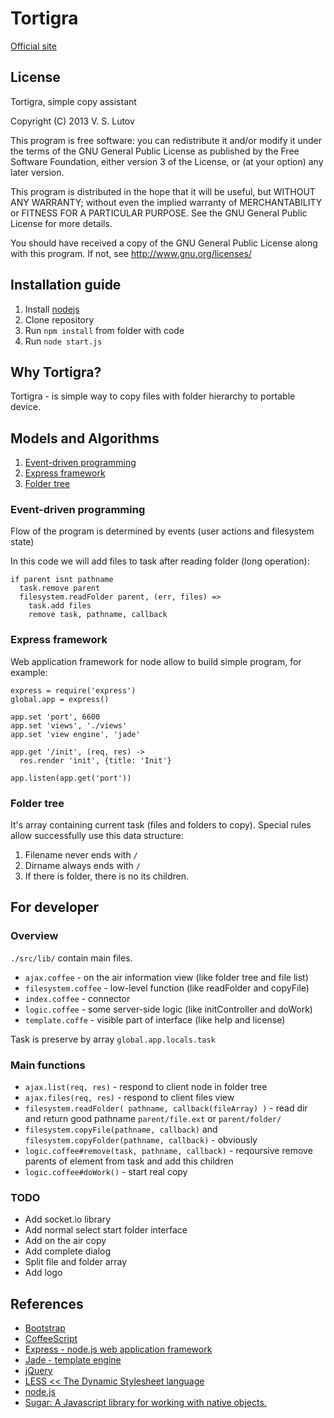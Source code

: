 # Tortigra #
[Official site](https://github.com/vslutov/tortigra)


## License ##
Tortigra, simple copy assistant

Copyright (C) 2013 V. S. Lutov

This program is free software: you can redistribute it and/or modify it under the terms of the GNU General Public License as published by the Free Software Foundation, either version 3 of the License, or (at your option) any later version.

This program is distributed in the hope that it will be useful, but WITHOUT ANY WARRANTY; without even the implied warranty of MERCHANTABILITY or FITNESS FOR A PARTICULAR PURPOSE. See the GNU General Public License for more details.

You should have received a copy of the GNU General Public License along with this program. If not, see http://www.gnu.org/licenses/


## Installation guide ##

1. Install [nodejs](http://nodejs.org/)
2. Clone repository
3. Run `npm install` from folder with code
4. Run `node start.js`


## Why Tortigra? ##

Tortigra - is simple way to copy files with folder hierarchy to portable device.


## Models and Algorithms ##

1. [Event-driven programming](http://en.wikipedia.org/wiki/Event-driven_programming)
2. [Express framework](http://expressjs.com/)
3. [Folder tree](http://en.wikipedia.org/wiki/Tree_structure)


### Event-driven programming ###

Flow of the program is determined by events (user actions and filesystem state)

In this code we will add files to task after reading folder (long operation):

    if parent isnt pathname
      task.remove parent
      filesystem.readFolder parent, (err, files) =>
        task.add files
        remove task, pathname, callback

### Express framework ###

Web application framework for node allow to build simple program, for example:

    express = require('express')
    global.app = express()

    app.set 'port', 6600
    app.set 'views', './views'
    app.set 'view engine', 'jade'

    app.get '/init', (req, res) ->
      res.render 'init', {title: 'Init'}

    app.listen(app.get('port'))

### Folder tree ###

It's array containing current task (files and folders to copy). Special rules allow successfully use this data structure:

1. Filename never ends with `/`
2. Dirname always ends with `/`
3. If there is folder, there is no its children.


## For developer ##

### Overview ###

`./src/lib/` contain main files.

- `ajax.coffee` - on the air information view (like folder tree and file list)
- `filesystem.coffee` - low-level function (like readFolder and copyFile)
- `index.coffee` - connector
- `logic.coffee` - some server-side logic (like initController and doWork)
- `template.coffe` - visible part of interface (like help and license)

Task is preserve by array `global.app.locals.task`

### Main functions ###

- `ajax.list(req, res)` - respond to client node in folder tree
- `ajax.files(req, res)` - respond to client files view
- `filesystem.readFolder( pathname, callback(fileArray) )` - read dir and return good pathname `parent/file.ext` or `parent/folder/`
- `filesystem.copyFile(pathname, callback)` and `filesystem.copyFolder(pathname, callback)` - obviously
- `logic.coffee#remove(task, pathname, callback)` - reqoursive remove parents of element from task and add this children
- `logic.coffee#doWork()` - start real copy

### TODO ###

- Add socket.io library
- Add normal select start folder interface
- Add on the air copy
- Add complete dialog
- Split file and folder array
- Add logo


## References ##

+ [Bootstrap](http://twitter.github.io/bootstrap/index.html)
+ [CoffeeScript](http://coffeescript.org/)
+ [Express - node.js web application framework](http://expressjs.com/)
+ [Jade - template engine](https://github.com/visionmedia/jade)
+ [jQuery](http://jquery.com/)
+ [LESS << The Dynamic Stylesheet language](http://lesscss.org/)
+ [node.js](http://nodejs.org/)
+ [Sugar: A Javascript library for working with native objects.](http://sugarjs.com/)

